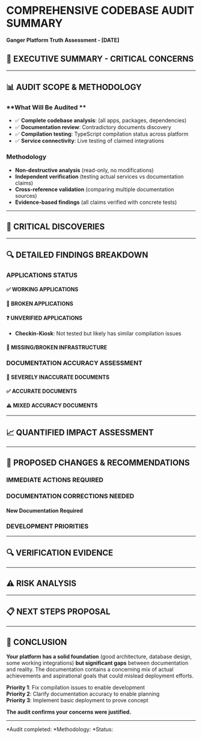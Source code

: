 # COMPREHENSIVE CODEBASE AUDIT SUMMARY
**Ganger Platform Truth Assessment - [DATE]**

## 🚨 **EXECUTIVE SUMMARY - CRITICAL CONCERNS**


---

## 📊 **AUDIT SCOPE & METHODOLOGY**

### **What Will Be Audited **
- ✅ **Complete codebase analysis**: (all apps, packages, dependencies)
- ✅ **Documentation review**: Contradictory documents discovery
- ✅ **Compilation testing**: TypeScript compilation status across platform
- ✅ **Service connectivity**: Live testing of claimed integrations

### **Methodology**
- **Non-destructive analysis** (read-only, no modifications)
- **Independent verification** (testing actual services vs documentation claims)
- **Cross-reference validation** (comparing multiple documentation sources)
- **Evidence-based findings** (all claims verified with concrete tests)

---

## 🔴 **CRITICAL DISCOVERIES**



---

## 🔍 **DETAILED FINDINGS BREAKDOWN**

### **APPLICATIONS STATUS**

#### **✅ WORKING APPLICATIONS**


#### **🔴 BROKEN APPLICATIONS**


#### **❓ UNVERIFIED APPLICATIONS**
- **Checkin-Kiosk**: Not tested but likely has similar compilation issues


#### **🔴 MISSING/BROKEN INFRASTRUCTURE**


### **DOCUMENTATION ACCURACY ASSESSMENT**

#### **🔴 SEVERELY INACCURATE DOCUMENTS**


#### **✅ ACCURATE DOCUMENTS**


#### **⚠️ MIXED ACCURACY DOCUMENTS**


---

## 📈 **QUANTIFIED IMPACT ASSESSMENT**


---

## 🎯 **PROPOSED CHANGES & RECOMMENDATIONS**

### **IMMEDIATE ACTIONS REQUIRED**


### **DOCUMENTATION CORRECTIONS NEEDED**


#### **New Documentation Required**


### **DEVELOPMENT PRIORITIES**


---

## 🔍 **VERIFICATION EVIDENCE**


---

## ⚠️ **RISK ANALYSIS**


---

## 📋 **NEXT STEPS PROPOSAL**


---

## 🎯 **CONCLUSION**

**Your platform has a solid foundation** (good architecture, database design, some working integrations) **but significant gaps** between documentation and reality. The documentation contains a concerning mix of actual achievements and aspirational goals that could mislead deployment efforts.

**Priority 1**: Fix compilation issues to enable development  
**Priority 2**: Clarify documentation accuracy to enable planning  
**Priority 3**: Implement basic deployment to prove concept  

**The audit confirms your concerns were justified.**

---

*Audit completed: 
*Methodology: 
*Status: 